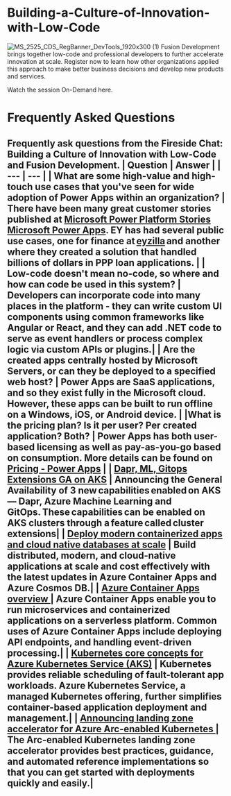 # Building-a-Culture-of-Innovation-with-Low-Code
![MS_2525_CDS_RegBanner_DevTools_1920x300 (1)](https://user-images.githubusercontent.com/107423518/180083692-13dcdf47-0f75-4aaf-b50e-5d037f611206.jpg)
Fusion Development brings together low-code and professional developers to further accelerate innovation at scale. Register now to learn how other organizations applied this approach to make better business decisions and develop new products and services. 

Watch the session On-Demand here.

# Frequently Asked Questions
Frequently ask questions from the Fireside Chat: Building a Culture of Innovation with Low-Code and Fusion Development.
| Question | Answer |
| --- | --- | 
| What are some high-value and high-touch use cases that you've seen for wide adoption of Power Apps within an organization?  | There have been many great customer stories published at [Microsoft Power Platform Stories Microsoft Power Apps](https://powerapps.microsoft.com/en-us/blog/power-platform-stories/). EY has had several public use cases, one for finance at [eyzilla](https://aka.ms/eyzilla) and another where they created a solution that handled billions of dollars in PPP loan applications. |
| Low-code doesn't mean no-code, so where and how can code be used in this system? | Developers can incorporate code into many places in the platform - they can write custom UI components using common frameworks like Angular or React, and they can add .NET code to serve as event handlers or process complex logic via custom APIs or plugins.|
| Are the created apps centrally hosted by Microsoft Servers, or can they be deployed to a specified web host? | Power Apps are SaaS applications, and so they exist fully in the Microsoft cloud.  However, these apps can be built to run offline on a Windows, iOS, or Android device. |
|What is the pricing plan? Is it per user? Per created application? Both? | Power Apps has both user-based licensing as well as pay-as-you-go based on consumption. More details can be found on [Pricing - Power Apps](https://powerapps.microsoft.com/en-us/pricing/) |
| [Dapr, ML, Gitops Extensions GA on AKS](https://aka.ms/devcal_july2023_09) | Announcing the General Availability of 3 new capabilities enabled on AKS — Dapr, Azure Machine Learning and GitOps. These capabilities can be enabled on AKS clusters through a feature called cluster extensions|
| [Deploy modern containerized apps and cloud native databases at scale](https://aka.ms/devcal_july2023_02) | Build distributed, modern, and cloud-native applications at scale and cost effectively with the latest updates in Azure Container Apps and Azure Cosmos DB.|
| [Azure Container Apps overview ](https://aka.ms/devcal_july2023_04) | Azure Container Apps enable you to run microservices and containerized applications on a serverless platform. Common uses of Azure Container Apps include deploying API endpoints, and handling event-driven processing.| 
| [Kubernetes core concepts for Azure Kubernetes Service (AKS)](https://aka.ms/devcal_july2023_06) | Kubernetes provides reliable scheduling of fault-tolerant app workloads. Azure Kubernetes Service, a managed Kubernetes offering, further simplifies container-based application deployment and management.| 
| [Announcing landing zone accelerator for Azure Arc-enabled Kubernetes ](https://aka.ms/devcal_july2023_08) | The Arc-enabled Kubernetes landing zone accelerator provides best practices, guidance, and automated reference implementations so that you can get started with deployments quickly and easily.|
---

